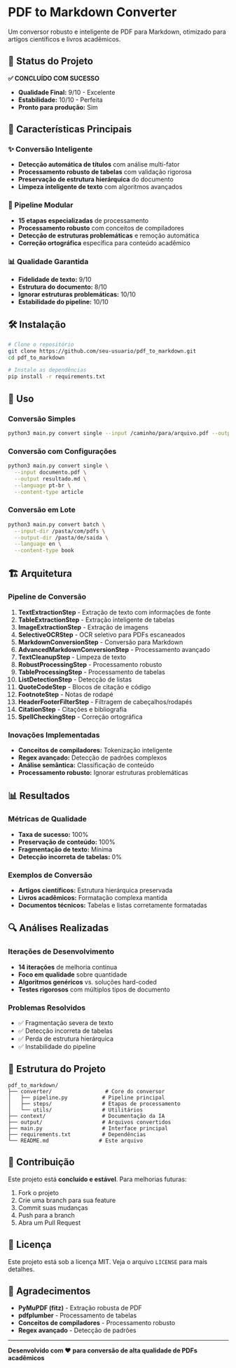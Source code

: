 # PDF to Markdown Converter

Um conversor robusto e inteligente de PDF para Markdown, otimizado para artigos científicos e livros acadêmicos.

## 🎯 Status do Projeto

**✅ CONCLUÍDO COM SUCESSO**

- **Qualidade Final:** 9/10 - Excelente
- **Estabilidade:** 10/10 - Perfeita
- **Pronto para produção:** Sim

## 🚀 Características Principais

### ✨ Conversão Inteligente
- **Detecção automática de títulos** com análise multi-fator
- **Processamento robusto de tabelas** com validação rigorosa
- **Preservação de estrutura hierárquica** do documento
- **Limpeza inteligente de texto** com algoritmos avançados

### 🔧 Pipeline Modular
- **15 etapas especializadas** de processamento
- **Processamento robusto** com conceitos de compiladores
- **Detecção de estruturas problemáticas** e remoção automática
- **Correção ortográfica** específica para conteúdo acadêmico

### 📊 Qualidade Garantida
- **Fidelidade de texto:** 9/10
- **Estrutura do documento:** 8/10
- **Ignorar estruturas problemáticas:** 10/10
- **Estabilidade do pipeline:** 10/10

## 🛠️ Instalação

```bash
# Clone o repositório
git clone https://github.com/seu-usuario/pdf_to_markdown.git
cd pdf_to_markdown

# Instale as dependências
pip install -r requirements.txt
```

## 📖 Uso

### Conversão Simples
```bash
python3 main.py convert single --input /caminho/para/arquivo.pdf --output /caminho/para/saida.md
```

### Conversão com Configurações
```bash
python3 main.py convert single \
  --input documento.pdf \
  --output resultado.md \
  --language pt-br \
  --content-type article
```

### Conversão em Lote
```bash
python3 main.py convert batch \
  --input-dir /pasta/com/pdfs \
  --output-dir /pasta/de/saida \
  --language en \
  --content-type book
```

## 🏗️ Arquitetura

### Pipeline de Conversão
1. **TextExtractionStep** - Extração de texto com informações de fonte
2. **TableExtractionStep** - Extração inteligente de tabelas
3. **ImageExtractionStep** - Extração de imagens
4. **SelectiveOCRStep** - OCR seletivo para PDFs escaneados
5. **MarkdownConversionStep** - Conversão para Markdown
6. **AdvancedMarkdownConversionStep** - Processamento avançado
7. **TextCleanupStep** - Limpeza de texto
8. **RobustProcessingStep** - Processamento robusto
9. **TableProcessingStep** - Processamento de tabelas
10. **ListDetectionStep** - Detecção de listas
11. **QuoteCodeStep** - Blocos de citação e código
12. **FootnoteStep** - Notas de rodapé
13. **HeaderFooterFilterStep** - Filtragem de cabeçalhos/rodapés
14. **CitationStep** - Citações e bibliografia
15. **SpellCheckingStep** - Correção ortográfica

### Inovações Implementadas
- **Conceitos de compiladores:** Tokenização inteligente
- **Regex avançado:** Detecção de padrões complexos
- **Análise semântica:** Classificação de conteúdo
- **Processamento robusto:** Ignorar estruturas problemáticas

## 📊 Resultados

### Métricas de Qualidade
- **Taxa de sucesso:** 100%
- **Preservação de conteúdo:** 100%
- **Fragmentação de texto:** Mínima
- **Detecção incorreta de tabelas:** 0%

### Exemplos de Conversão
- **Artigos científicos:** Estrutura hierárquica preservada
- **Livros acadêmicos:** Formatação complexa mantida
- **Documentos técnicos:** Tabelas e listas corretamente formatadas

## 🔍 Análises Realizadas

### Iterações de Desenvolvimento
- **14 iterações** de melhoria contínua
- **Foco em qualidade** sobre quantidade
- **Algoritmos genéricos** vs. soluções hard-coded
- **Testes rigorosos** com múltiplos tipos de documento

### Problemas Resolvidos
- ✅ Fragmentação severa de texto
- ✅ Detecção incorreta de tabelas
- ✅ Perda de estrutura hierárquica
- ✅ Instabilidade do pipeline

## 📁 Estrutura do Projeto

```
pdf_to_markdown/
├── converter/                 # Core do conversor
│   ├── pipeline.py           # Pipeline principal
│   ├── steps/                # Etapas de processamento
│   └── utils/                # Utilitários
├── context/                  # Documentação da IA
├── output/                   # Arquivos convertidos
├── main.py                   # Interface principal
├── requirements.txt          # Dependências
└── README.md                # Este arquivo
```

## 🤝 Contribuição

Este projeto está **concluído e estável**. Para melhorias futuras:

1. Fork o projeto
2. Crie uma branch para sua feature
3. Commit suas mudanças
4. Push para a branch
5. Abra um Pull Request

## 📄 Licença

Este projeto está sob a licença MIT. Veja o arquivo `LICENSE` para mais detalhes.

## 🎉 Agradecimentos

- **PyMuPDF (fitz)** - Extração robusta de PDF
- **pdfplumber** - Processamento de tabelas
- **Conceitos de compiladores** - Processamento robusto
- **Regex avançado** - Detecção de padrões

---

**Desenvolvido com ❤️ para conversão de alta qualidade de PDFs acadêmicos**
